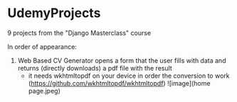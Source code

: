 # UdemyProjects
9 projects from the "Django Masterclass" course

In order of appearance:
1. Web Based CV Generator opens a form that the user fills with data and returns (directly downloads) a pdf file with the result
   - it needs wkhtmltopdf on your device in order the conversion to work
   (https://github.com/wkhtmltopdf/wkhtmltopdf)
![image](home page.jpeg)
